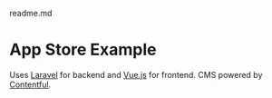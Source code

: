 readme.md

# App Store Example
Uses [Laravel](https://laravel.com/docs/5.5) for backend and [Vue.js](https://vuejs.org/) for frontend. CMS powered by [Contentful](https://www.contentful.com/).
